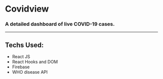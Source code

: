 # Covidview

### A detailed dashboard of live COVID-19 cases.

<hr>

## Techs Used:
<ul>
  <li>React JS</li>
  <li>React Hooks and DOM</li>
  <li>Firebase</li>
  <li>WHO disease API</li>
</ul>
